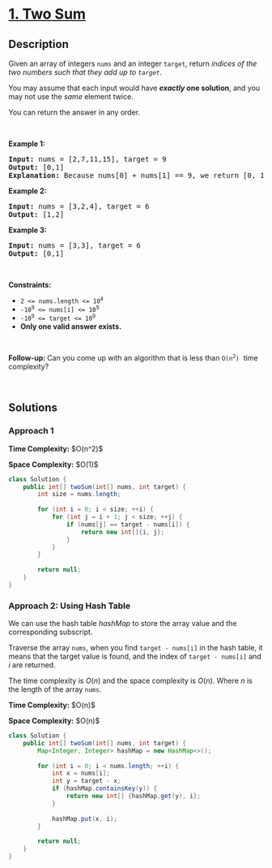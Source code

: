 # [1. Two Sum](https://leetcode.com/problems/two-sum)

## Description

<p>Given an array of integers <code>nums</code>&nbsp;and an integer <code>target</code>, return <em>indices of the two numbers such that they add up to <code>target</code></em>.</p>

<p>You may assume that each input would have <strong><em>exactly</em> one solution</strong>, and you may not use the <em>same</em> element twice.</p>

<p>You can return the answer in any order.</p>
<p>&nbsp;</p>

<p><strong class="example">Example 1:</strong></p>
<pre>
<strong>Input:</strong> nums = [2,7,11,15], target = 9
<strong>Output:</strong> [0,1]
<strong>Explanation:</strong> Because nums[0] + nums[1] == 9, we return [0, 1].
</pre>

<p><strong class="example">Example 2:</strong></p>
<pre>
<strong>Input:</strong> nums = [3,2,4], target = 6
<strong>Output:</strong> [1,2]
</pre>

<p><strong class="example">Example 3:</strong></p>
<pre>
<strong>Input:</strong> nums = [3,3], target = 6
<strong>Output:</strong> [0,1]
</pre>
<p>&nbsp;</p>

<p><strong>Constraints:</strong></p>
<ul>
    <li><code>2 &lt;= nums.length &lt;= 10<sup>4</sup></code></li>
    <li><code>-10<sup>9</sup> &lt;= nums[i] &lt;= 10<sup>9</sup></code></li>
    <li><code>-10<sup>9</sup> &lt;= target &lt;= 10<sup>9</sup></code></li>
    <li><strong>Only one valid answer exists.</strong></li>
</ul>
<p>&nbsp;</p>

<strong>Follow-up:&nbsp;</strong>Can you come up with an algorithm that is less than <code>O(n<sup>2</sup>)</code><font face="monospace">&nbsp;</font>time complexity?
<p>&nbsp;</p>

## Solutions

### **Approach 1**

<p><strong>Time Complexity:</strong> $O(n^2)$</p>
<p><strong>Space Complexity:</strong> $O(1)$</p>

```java
class Solution {
    public int[] twoSum(int[] nums, int target) {
        int size = nums.length;
        
        for (int i = 0; i < size; ++i) {
            for (int j = i + 1; j < size; ++j) {
                if (nums[j] == target - nums[i]) {
                    return new int[]{i, j};
                }
            }
        }
        
        return null;
    }
}
```

### **Approach 2: Using Hash Table**

We can use the hash table $hashMap$ to store the array value and the corresponding subscript.

Traverse the array `nums`, when you find `target - nums[i]` in the hash table, it means that the target value is found, and the index of `target - nums[i]` and $i$ are returned.

The time complexity is $O(n)$ and the space complexity is $O(n)$. Where $n$ is the length of the array `nums`.

<p><strong>Time Complexity:</strong> $O(n)$</p>
<p><strong>Space Complexity:</strong> $O(n)$</p>

```java
class Solution {
    public int[] twoSum(int[] nums, int target) {
        Map<Integer, Integer> hashMap = new HashMap<>();
        
        for (int i = 0; i < nums.length; ++i) {
            int x = nums[i];
            int y = target - x;
            if (hashMap.containsKey(y)) {
                return new int[] {hashMap.get(y), i};
            }
            
            hashMap.put(x, i);
        }
        
        return null;
    }
}
```

<!-- tabs:end -->